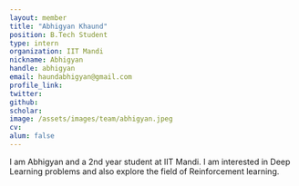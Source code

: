 ```yaml
---
layout: member
title: "Abhigyan Khaund"
position: B.Tech Student
type: intern
organization: IIT Mandi
nickname: Abhigyan 
handle: abhigyan
email: haundabhigyan@gmail.com
profile_link: 
twitter: 
github: 
scholar: 
image: /assets/images/team/abhigyan.jpeg
cv:
alum: false
---
```

I am Abhigyan and a 2nd year student at IIT Mandi. I am interested in Deep Learning problems and also explore the field of Reinforcement learning.